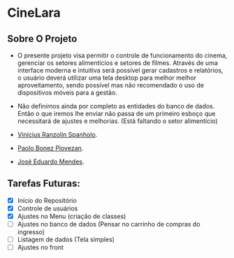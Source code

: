 
# CineLara
## Sobre O Projeto

-  O presente projeto visa permitir o controle de funcionamento do cinema, gerenciar os
setores alimentícios e setores de filmes. Através de uma interface moderna e intuitiva será
possível gerar cadastros e relatórios, o usuário deverá utilizar uma tela desktop para melhor
melhor aproveitamento, sendo possível mas não recomendado o uso de dispositivos móveis
para a gestão.<br> 
- Não definimos ainda por completo as entidades do banco de dados. Então o que iremos lhe
enviar não passa de um primeiro esboço que necessitará de ajustes e melhorias. (Está
faltando o setor alimentício)

- [Vinícius Ranzolin Spanholo](160857@upf.br).
- [Paolo Bonez Piovezan](161692@upf.br).
- [José Eduardo Mendes](183153@upf.br).


## Tarefas Futuras:
- [x] Início do Repositório
- [x] Controle de usuários
- [x] Ajustes no Menu (criação de classes)
- [ ] Ajustes no banco de dados (Pensar no carrinho de compras do ingresso)
- [ ] Listagem de dados (Tela simples)
- [ ] Ajustes no front
